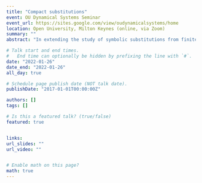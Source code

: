 ```yaml
---
title: "Compact substitutions"
event: OU Dynamical Systems Seminar
event_url: https://sites.google.com/view/oudynamicalsystems/home
location: Open University, Milton Keynes (online, via Zoom)
summary: ""
abstract: "In extending the study of symbolic substitutions from finite to infinite alphabets, one encounters several obstacles to generalising most of the standard theory. So instead of considering substitutions on arbitrary alphabets, we choose to retain some extra structure from the finite case by demanding that the alphabet carries a compact Hausdorff topology for which the substitution is continuous. Several notions from the classical case can be naturally extended to this setting, such as of a substitution being primitive. Surprisingly, primitivity is no longer sufficient to ensure unique ergodicity of the associated shift space. But we may find conditions which imply unique ergodicity, and which may be verified on a wide range of examples. In place of Perron-Frobenius theory from the finite case, we make use of the theory of positive operators on Banach spaces. This is joint with work Neil Mañibo and Dan Rust."

# Talk start and end times.
#   End time can optionally be hidden by prefixing the line with `#`.
date: "2022-01-26"
date_end: "2022-01-26"
all_day: true

# Schedule page publish date (NOT talk date).
publishDate: "2017-01-01T00:00:00Z"

authors: []
tags: []

# Is this a featured talk? (true/false)
featured: true


links:
url_slides: ""
url_video: ""


# Enable math on this page?
math: true
---
```


